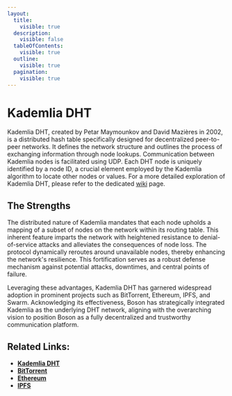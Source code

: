 ```yaml
---
layout:
  title:
    visible: true
  description:
    visible: false
  tableOfContents:
    visible: true
  outline:
    visible: true
  pagination:
    visible: true
---
```


# Kademlia DHT

Kademlia DHT, created by Petar Maymounkov and David Mazières in 2002, is a distributed hash table specifically designed for decentralized peer-to-peer networks. It defines the network structure and outlines the process of exchanging information through node lookups. Communication between Kademlia nodes is facilitated using UDP. Each DHT node is uniquely identified by a node ID, a crucial element employed by the Kademlia algorithm to locate other nodes or values. For a more detailed exploration of Kademlia DHT, please refer to the dedicated [wiki](https://en.wikipedia.org/wiki/Kademlia) page.

## The Strengths

The distributed nature of Kademlia mandates that each node upholds a mapping of a subset of nodes on the network within its routing table. This inherent feature imparts the network with heightened resistance to denial-of-service attacks and alleviates the consequences of node loss. The protocol dynamically reroutes around unavailable nodes, thereby enhancing the network's resilience. This fortification serves as a robust defense mechanism against potential attacks, downtimes, and central points of failure.

Leveraging these advantages, Kademlia DHT has garnered widespread adoption in prominent projects such as BitTorrent, Ethereum, IPFS, and Swarm. Acknowledging its effectiveness, Boson has strategically integrated Kademlia as the underlying DHT network, aligning with the overarching vision to position Boson as a fully decentralized and trustworthy communication platform.

## Related Links:

* [**Kademlia DHT**](https://en.wikipedia.org/wiki/Kademlia)
* [**BitTorrent**](https://en.wikipedia.org/wiki/BitTorrent)
* [**Ethereum**](https://en.wikipedia.org/wiki/Ethereum)
* [**IPFS**](https://en.wikipedia.org/wiki/InterPlanetary\_File\_System)
